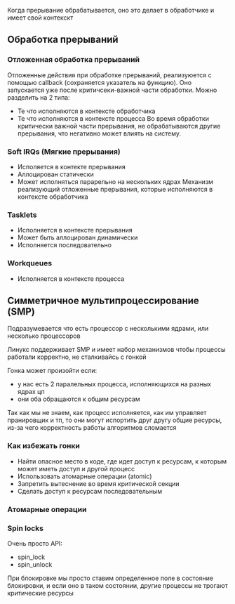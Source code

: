 Когда прерывание обрабатывается, оно это делает в обработчике и имеет свой контекскт

## Обработка прерываний
### Отложенная обработка прерываний
Отложенные действия при обработке прерываний, реализуюется с помощью callback (сохраняется указатель на функцию). Оно запускается уже после критичсеки-важной части обработки. 
Можно разделить на 2 типа:
- Те что исполняются в контексте обработчика
- Те что исполняются в контексте процесса
Во время обработки критически важной части прерывания, не обрабатываются другие прерывания, что негативно может влиять на систему.

### Soft IRQs (Мягкие прерывания)
- Исполяется в контекте прерывания
- Аллоцирован статически
- Может исполняться парарельно на нескольких ядрах
Механизм реализующий отложенные прерывания, которые исполняются в контексте обработчика

### Tasklets
- Исполняется в контексте прерывания
- Может быть аллоцирован динамически
- Исполняется последовательно

### Workqueues 
- Исполняется в контексте процесса

## Симметричное мультипроцессирование (SMP)
Подразумевается что есть процессор с несколькими ядрами, или несколько процессоров

Линукс поддерживает SMP и имеет набор механизмов чтобы процессы работали корректно, не сталкивайсь с гонкой

Гонка может произойти если:
- у нас есть 2 паралельных процесса, исполняющихся на разных ядрах цп
- они оба обращаются к общим ресурсам

Так как мы не знаем, как процесс исполняется, как им управляет пранировщик и тп, то они могут испортить друг другу общие ресурсы, из-за чего корректность работы алгоритмов сломается

### Как избежать гонки
- Найти опасное место в коде, где идет доступ к ресурсам, к которым может иметь доступ и другой процесс
- Использовать атомарные операции (atomic)
- Запретить вытеснение во время критической секции
- Сделать доступ к ресурсам последовательным

### Атомарные операции

### Spin locks
Очень просто API:
- spin_lock
- spin_unlock 

При блокировке мы просто ставим определенное поле в состояние блокировки, и если оно в таком состоянии, другие процессы не трогают критические ресурсы